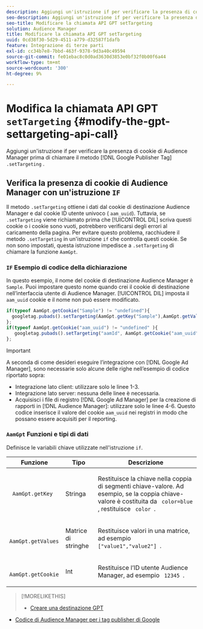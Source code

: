 ```yaml
---
description: Aggiungi un'istruzione if per verificare la presenza di cookie di Audience Manager prima di chiamare il metodo Google Publisher Tag .setTargeting .
seo-description: Aggiungi un'istruzione if per verificare la presenza di cookie di Audience Manager prima di chiamare il metodo Google Publisher Tag .setTargeting .
seo-title: Modificare la chiamata API GPT setTargeting
solution: Audience Manager
title: Modificare la chiamata API GPT setTargeting
uuid: 0cd38f30-5d29-4511-a779-d32587f1dafb
feature: Integrazione di terze parti
exl-id: cc34b7e8-7bbd-463f-9378-9d3a40c49594
source-git-commit: fe01ebac8c0d0ad3630d3853e0bf32f0b00f6a44
workflow-type: tm+mt
source-wordcount: '300'
ht-degree: 9%

---
```


# Modifica la chiamata API GPT `setTargeting` {#modify-the-gpt-settargeting-api-call}

Aggiungi un&#39;istruzione if per verificare la presenza di cookie di Audience Manager prima di chiamare il metodo [!DNL Google Publisher Tag] `.setTargeting` .

## Verifica la presenza di cookie di Audience Manager con un&#39;istruzione `IF`

Il metodo `.setTargeting` ottiene i dati dal cookie di destinazione Audience Manager e dal cookie ID utente univoco ( `aam_uuid`). Tuttavia, se `.setTargeting` viene richiamato prima che [!UICONTROL DIL] scriva questi cookie o i cookie sono vuoti, potrebbero verificarsi degli errori al caricamento della pagina. Per evitare questo problema, racchiudere il metodo `.setTargeting` in un&#39;istruzione `if` che controlla questi cookie. Se non sono impostati, questa istruzione impedisce a `.setTargeting` di chiamare la funzione `AamGpt`.

### `IF` Esempio di codice della dichiarazione

In questo esempio, il nome del cookie di destinazione Audience Manager è `Sample`. Puoi impostare questo nome quando crei il cookie di destinazione nell’interfaccia utente di Audience Manager. [!UICONTROL DIL] imposta il  `aam_uuid` cookie e il nome non può essere modificato.

```js
if(typeof AamGpt.getCookie("Sample") != "undefined"){ 
  googletag.pubads().setTargeting(AamGpt.getKey("Sample"),AamGpt.getValues("Sample")); 
}; 
if(typeof AamGpt.getCookie("aam_uuid") != "undefined" ){ 
   googletag.pubads().setTargeting("aamId", AamGpt.getCookie("aam_uuid")); 
};
```

>[!IMPORTANT]
>
>A seconda di come desideri eseguire l’integrazione con [!DNL Google Ad Manager], sono necessarie solo alcune delle righe nell’esempio di codice riportato sopra:
>
>* Integrazione lato client: utilizzare solo le linee 1-3.
>* Integrazione lato server: nessuna delle linee è necessaria.
>* Acquisisci i file di registro [!DNL Google Ad Manager] per la creazione di rapporti in [!DNL Audience Manager]: utilizzare solo le linee 4-6. Questo codice inserisce il valore del cookie `aam_uuid` nei registri in modo che possano essere acquisiti per il reporting.


### `AamGpt` Funzioni e tipi di dati

Definisce le variabili chiave utilizzate nell&#39;istruzione `if`.

<table id="table_881391C9BDDF4FACAFC37A47B14B31A1"> 
 <thead> 
  <tr> 
   <th colname="col1" class="entry"> Funzione </th> 
   <th colname="col2" class="entry"> Tipo </th> 
   <th colname="col3" class="entry"> Descrizione </th> 
  </tr> 
 </thead>
 <tbody> 
  <tr> 
   <td colname="col1"> <p> <code> AamGpt.getKey </code> </p> </td> 
   <td colname="col2"> <p>Stringa </p> </td> 
   <td colname="col3"> <p>Restituisce la chiave nella coppia di segmenti chiave-valore. Ad esempio, se la coppia chiave-valore è costituita da <code> color=blue </code>, restituisce <code> color </code>. </p> </td> 
  </tr> 
  <tr> 
   <td colname="col1"> <p> <code> AamGpt.getValues </code> </p> </td> 
   <td colname="col2"> <p>Matrice di stringhe </p> </td> 
   <td colname="col3"> <p>Restituisce valori in una matrice, ad esempio <code> ["value1","value2"] </code>. </p> </td> 
  </tr> 
  <tr> 
   <td colname="col1"> <p> <code> AamGpt.getCookie </code> </p> </td> 
   <td colname="col2"> <p>Int </p> </td> 
   <td colname="col3"> <p>Restituisce l’ID utente Audience Manager, ad esempio <code> 12345 </code>. </p> </td> 
  </tr>
 </tbody>
</table>

>[!MORELIKETHIS]
>
>* [Creare una destinazione GPT](../../integration/gpt-aam-destination/gpt-aam-create-destination.md)
* [Codice di Audience Manager per i tag publisher di Google](../../integration/gpt-aam-destination/gpt-aam-aamgpt-code.md)

